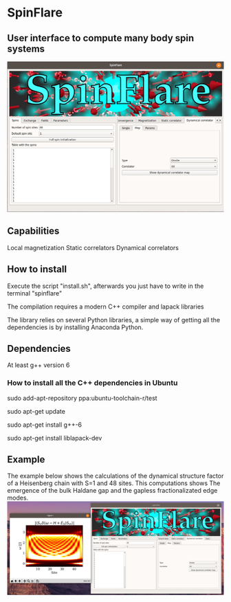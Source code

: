 # SpinFlare

## User interface to compute many body spin systems
![Alt text](images/interface.png?raw=true "Main window of SpinFlare")

## Capabilities
Local magnetization
Static correlators
Dynamical correlators

## How to install
Execute the script "install.sh", afterwards you just have to write in the
terminal
"spinflare"

The compilation requires a modern C++ compiler and lapack libraries

The library relies on several Python libraries, a simple way of getting
all the dependencies is by installing Anaconda Python.

## Dependencies
At least g++ version 6
### How to install all the C++ dependencies in Ubuntu
sudo add-apt-repository ppa:ubuntu-toolchain-r/test

sudo apt-get update

sudo apt-get install g++-6

sudo apt-get install liblapack-dev

## Example
The example below shows the calculations of the dynamical structure factor of a Heisenberg chain with S=1 and 48 sites. This computations shows The emergence of the bulk Haldane gap and the gapless fractionalizated edge modes.
![Alt text](images/dyncorr_Haldane.png?raw=true "Dynamical correlator of the Haldane Heisenberg model")

